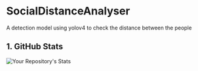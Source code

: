# SocialDistanceAnalyser

A detection model using yolov4 to check the distance between the people

## 1. GitHub Stats
![Your Repository's Stats](https://github-readme-stats.vercel.app/api?username=Tanu-N-Prabhu&show_icons=true)
